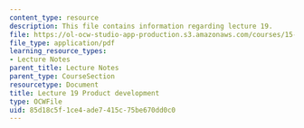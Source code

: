 ```yaml
---
content_type: resource
description: This file contains information regarding lecture 19.
file: https://ol-ocw-studio-app-production.s3.amazonaws.com/courses/15-390-new-enterprises-spring-2013/85d18c5f1ce4ade7415c75be670dd0c0_MIT15_390S13_lec19.pdf
file_type: application/pdf
learning_resource_types:
- Lecture Notes
parent_title: Lecture Notes
parent_type: CourseSection
resourcetype: Document
title: Lecture 19 Product development
type: OCWFile
uid: 85d18c5f-1ce4-ade7-415c-75be670dd0c0
---
```

